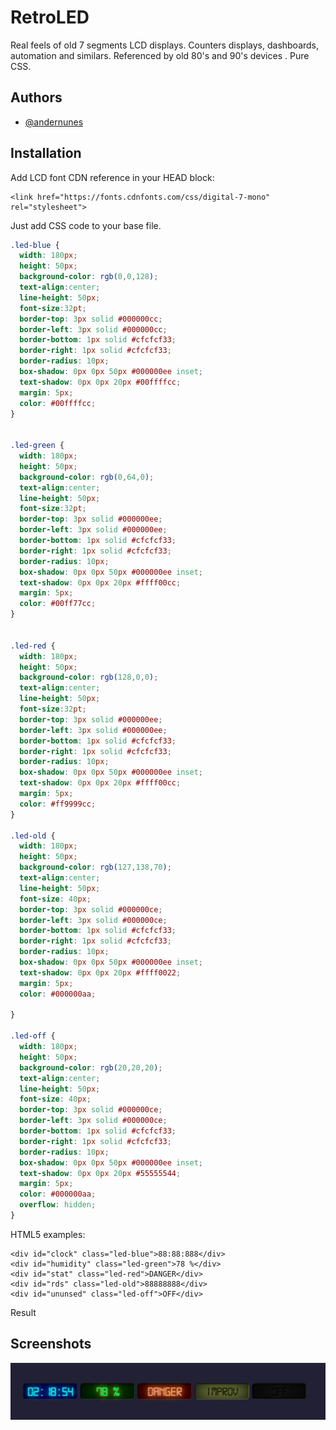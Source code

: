 
# RetroLED

Real feels of old 7 segments LCD displays. Counters displays, dashboards, automation and similars. Referenced by old 80's and 90's devices . Pure CSS.



## Authors

- [@andernunes](https://www.github.com/andernunes)


## Installation
Add LCD font CDN reference in your HEAD block:
```html5
<link href="https://fonts.cdnfonts.com/css/digital-7-mono" rel="stylesheet">
```
Just add CSS code to your base file.

```css
.led-blue {
  width: 180px;
  height: 50px;
  background-color: rgb(0,0,128);
  text-align:center;
  line-height: 50px;
  font-size:32pt;
  border-top: 3px solid #000000cc;
  border-left: 3px solid #000000cc;
  border-bottom: 1px solid #cfcfcf33;
  border-right: 1px solid #cfcfcf33;
  border-radius: 10px;
  box-shadow: 0px 0px 50px #000000ee inset;
  text-shadow: 0px 0px 20px #00ffffcc;
  margin: 5px;
  color: #00ffffcc;
}


.led-green {
  width: 180px;
  height: 50px;
  background-color: rgb(0,64,0);
  text-align:center;
  line-height: 50px;
  font-size:32pt;
  border-top: 3px solid #000000ee;
  border-left: 3px solid #000000ee;
  border-bottom: 1px solid #cfcfcf33;
  border-right: 1px solid #cfcfcf33;
  border-radius: 10px;
  box-shadow: 0px 0px 50px #000000ee inset;
  text-shadow: 0px 0px 20px #ffff00cc;
  margin: 5px;
  color: #00ff77cc;
}


.led-red {
  width: 180px;
  height: 50px;
  background-color: rgb(128,0,0);
  text-align:center;
  line-height: 50px;
  font-size:32pt;
  border-top: 3px solid #000000ee;
  border-left: 3px solid #000000ee;
  border-bottom: 1px solid #cfcfcf33;
  border-right: 1px solid #cfcfcf33;
  border-radius: 10px;
  box-shadow: 0px 0px 50px #000000ee inset;
  text-shadow: 0px 0px 20px #ffff00cc;
  margin: 5px;
  color: #ff9999cc;
}

.led-old {
  width: 180px;
  height: 50px;
  background-color: rgb(127,138,70);
  text-align:center;
  line-height: 50px;
  font-size: 40px;
  border-top: 3px solid #000000ce;
  border-left: 3px solid #000000ce;
  border-bottom: 1px solid #cfcfcf33;
  border-right: 1px solid #cfcfcf33;
  border-radius: 10px;
  box-shadow: 0px 0px 50px #000000ee inset;
  text-shadow: 0px 0px 20px #ffff0022;
  margin: 5px;
  color: #000000aa;
  
}

.led-off {
  width: 180px;
  height: 50px;
  background-color: rgb(20,20,20);
  text-align:center;
  line-height: 50px;
  font-size: 40px;
  border-top: 3px solid #000000ce;
  border-left: 3px solid #000000ce;
  border-bottom: 1px solid #cfcfcf33;
  border-right: 1px solid #cfcfcf33;
  border-radius: 10px;
  box-shadow: 0px 0px 50px #000000ee inset;
  text-shadow: 0px 0px 20px #55555544;
  margin: 5px;
  color: #000000aa;
  overflow: hidden;
}
```
HTML5 examples:

```html5
<div id="clock" class="led-blue">88:88:888</div>
<div id="humidity" class="led-green">78 %</div>
<div id="stat" class="led-red">DANGER</div>
<div id="rds" class="led-old">88888888</div>
<div id="ununsed" class="led-off">OFF</div>
```

Result


## Screenshots

![Result](./screenshot.png)

